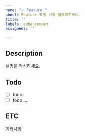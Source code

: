 ```yaml
---
name: "✅ Feature "
about: Feature 작업 사항 입력해주세요.
title: ''
labels: enhancement
assignees: ''

---
```


## Description
설명을 작성하세요.

## Todo
- [ ] todo
- [ ] todo ...

## ETC
기타사항
